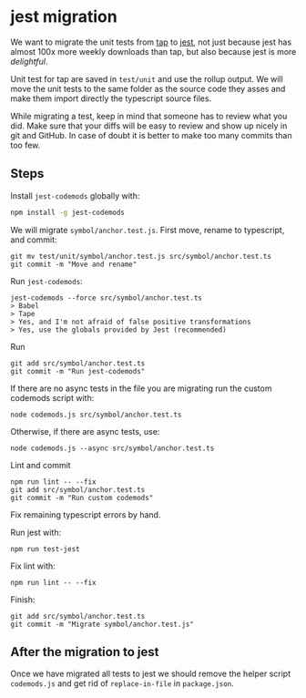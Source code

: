 # jest migration

We want to migrate the unit tests from [tap](https://www.npmjs.com/package/tap) to [jest](https://www.npmjs.com/package/jest), not just because jest has almost 100x more weekly downloads than tap, but also because jest is more _delightful_.

Unit test for tap are saved in `test/unit` and use the rollup output. We will move the unit tests to the same folder as the source code they asses and make them import directly the typescript source files.

While migrating a test, keep in mind that someone has to review what you did. Make sure that your diffs will be easy to review and show up nicely in git and GitHub. In case of doubt it is better to make too many commits than too few.

## Steps

Install `jest-codemods` globally with:

```bash
npm install -g jest-codemods
```

We will migrate `symbol/anchor.test.js`. First move, rename to typescript, and commit:

```
git mv test/unit/symbol/anchor.test.js src/symbol/anchor.test.ts
git commit -m "Move and rename"
```


Run `jest-codemods`:

```
jest-codemods --force src/symbol/anchor.test.ts
> Babel
> Tape
> Yes, and I'm not afraid of false positive transformations
> Yes, use the globals provided by Jest (recommended)
```

Run

```
git add src/symbol/anchor.test.ts
git commit -m "Run jest-codemods"
```

If there are no async tests in the file you are migrating run the custom codemods script with:

```
node codemods.js src/symbol/anchor.test.ts
```

Otherwise, if there are async tests, use:

```
node codemods.js --async src/symbol/anchor.test.ts
```

Lint and commit

```
npm run lint -- --fix
git add src/symbol/anchor.test.ts
git commit -m "Run custom codemods"
```

Fix remaining typescript errors by hand.

Run jest with:

```
npm run test-jest
```

Fix lint with:

```
npm run lint -- --fix
```

Finish:

```
git add src/symbol/anchor.test.ts
git commit -m "Migrate symbol/anchor.test.js"
```

## After the migration to jest

Once we have migrated all tests to jest we should remove the helper script `codemods.js` and get rid of `replace-in-file` in `package.json`.
